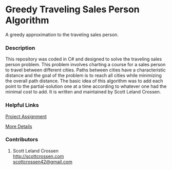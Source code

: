 # Greedy Traveling Sales Person Algorithm

A greedy approximation to the traveling sales person.

### Description

This repository was coded in C# and designed to solve the traveling sales person problem. 
This problem involves charting a course for a sales person to travel between different cities.
Paths between cities have a characteristic distance and the goal of the problem is to reach all cities while minimizing the overall path distance.
The basic idea of this algorithm was to add each point to the partial-solution one at a time according to whatever one had the minimal cost to add.
It is written and maintained by Scott Leland Crossen.

### Helpful Links

[Project Assignment](https://faculty.cs.byu.edu/~farrell/courses/CS312/projects/TSPGroup.php)

[More Details](http://scottcrossen42.com/project/traveling-sales-person/)

### Contributors

1. Scott Leland Crossen  
<http://scottcrossen.com>  
<scottcrossen42@gmail.com>
